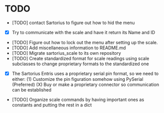 TODO
====

- [TODO] contact Sartorius to figure out how to hid the menu
- [X] Try to communicate with the scale and have it return its Name and ID
- [TODO] Figure out how to lock out the menu after setting up the scale. 
- [TODO] Add miscellaneous information to README.md
- [TODO] Migrate sartorius_scale to its own repository
- [TODO] Create standardized format for scale readings using scale subclasses to change proprietary
    formats to the standardized one
- [X] The Sartorius Entris uses a proprietary serial pin format, so we need to either:
    (1) Customize the pin figuration somehow using PySerial (Preferred)
    (X) Buy or make a proprietary connector so communication can be established
- [TODO] Organize scale commands by having important ones as constants and putting the rest in a dict